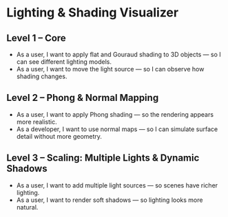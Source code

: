 # Lighting & Shading Visualizer

## Level 1 – Core
- As a user, I want to apply flat and Gouraud shading to 3D objects — so I can see different lighting models.
- As a user, I want to move the light source — so I can observe how shading changes.

## Level 2 – Phong & Normal Mapping
- As a user, I want to apply Phong shading — so the rendering appears more realistic.
- As a developer, I want to use normal maps — so I can simulate surface detail without more geometry.

## Level 3 – Scaling: Multiple Lights & Dynamic Shadows
- As a user, I want to add multiple light sources — so scenes have richer lighting.
- As a user, I want to render soft shadows — so lighting looks more natural.
